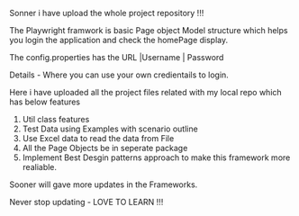 Sonner i have upload the whole project repository !!!

The Playwright framwork is basic Page object Model structure which helps you login the application and check the homePage display.

The config.properties has the URL |Username | Password 

Details - Where you can use your own credientails to login.

Here i have uploaded all the project files related with my local repo which has below features

1. Util class features
2. Test Data using Examples with scenario outline
3. Use Excel data to read the data from File
4. All the Page Objects be in seperate package
5. Implement Best Desgin patterns approach to make this framework more realiable.

Sooner will gave more updates in the Frameworks.

Never stop updating - LOVE TO LEARN !!!
